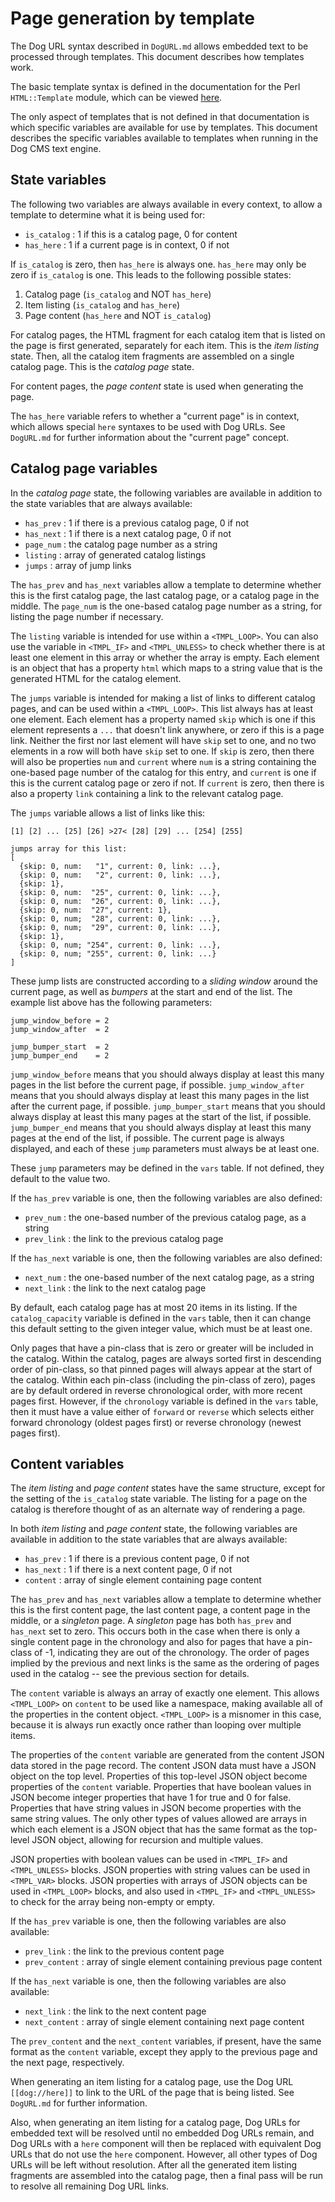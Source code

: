 # Page generation by template

The Dog URL syntax described in `DogURL.md` allows embedded text to be processed through templates.  This document describes how templates work.

The basic template syntax is defined in the documentation for the Perl `HTML::Template` module, which can be viewed [here](https://metacpan.org/pod/HTML::Template).

The only aspect of templates that is not defined in that documentation is which specific variables are available for use by templates.  This document describes the specific variables available to templates when running in the Dog CMS text engine.

## State variables

The following two variables are always available in every context, to allow a template to determine what it is being used for:

- `is_catalog` : 1 if this is a catalog page, 0 for content
- `has_here` : 1 if a current page is in context, 0 if not

If `is_catalog` is zero, then `has_here` is always one.  `has_here` may only be zero if `is_catalog` is one.  This leads to the following possible states:

1. Catalog page (`is_catalog` and NOT `has_here`)
2. Item listing (`is_catalog` and `has_here`)
3. Page content (`has_here` and NOT `is_catalog`)

For catalog pages, the HTML fragment for each catalog item that is listed on the page is first generated, separately for each item.  This is the _item listing_ state.  Then, all the catalog item fragments are assembled on a single catalog page.  This is the _catalog page_ state.

For content pages, the _page content_ state is used when generating the page.

The `has_here` variable refers to whether a "current page" is in context, which allows special `here` syntaxes to be used with Dog URLs.  See `DogURL.md` for further information about the "current page" concept.

## Catalog page variables

In the _catalog page_ state, the following variables are available in addition to the state variables that are always available:

- `has_prev` : 1 if there is a previous catalog page, 0 if not
- `has_next` : 1 if there is a next catalog page, 0 if not
- `page_num` : the catalog page number as a string
- `listing` : array of generated catalog listings
- `jumps` : array of jump links

The `has_prev` and `has_next` variables allow a template to determine whether this is the first catalog page, the last catalog page, or a catalog page in the middle.  The `page_num` is the one-based catalog page number as a string, for listing the page number if necessary.

The `listing` variable is intended for use within a `<TMPL_LOOP>`.  You can also use the variable in `<TMPL_IF>` and `<TMPL_UNLESS>` to check whether there is at least one element in this array or whether the array is empty.  Each element is an object that has a property `html` which maps to a string value that is the generated HTML for the catalog element.

The `jumps` variable is intended for making a list of links to different catalog pages, and can be used within a `<TMPL_LOOP>`.  This list always has at least one element.  Each element has a property named `skip` which is one if this element represents a `...` that doesn't link anywhere, or zero if this is a page link.  Neither the first nor last element will have `skip` set to one, and no two elements in a row will both have `skip` set to one.  If `skip` is zero, then there will also be properties `num` and `current` where `num` is a string containing the one-based page number of the catalog for this entry, and `current` is one if this is the current catalog page or zero if not.  If `current` is zero, then there is also a property `link` containing a link to the relevant catalog page.

The `jumps` variable allows a list of links like this:

    [1] [2] ... [25] [26] >27< [28] [29] ... [254] [255]

    jumps array for this list:
    [
      {skip: 0, num:   "1", current: 0, link: ...},
      {skip: 0, num:   "2", current: 0, link: ...},
      {skip: 1},
      {skip: 0, num:  "25", current: 0, link: ...},
      {skip: 0, num:  "26", current: 0, link: ...},
      {skip: 0, num:  "27", current: 1},
      {skip: 0, num;  "28", current: 0, link: ...},
      {skip: 0, num;  "29", current: 0, link: ...},
      {skip: 1},
      {skip: 0, num; "254", current: 0, link: ...},
      {skip: 0, num; "255", current: 0, link: ...}
    ]

These jump lists are constructed according to a _sliding window_ around the current page, as well as _bumpers_ at the start and end of the list.  The example list above has the following parameters:

    jump_window_before = 2
    jump_window_after  = 2

    jump_bumper_start  = 2
    jump_bumper_end    = 2

`jump_window_before` means that you should always display at least this many pages in the list before the current page, if possible.  `jump_window_after` means that you should always display at least this many pages in the list after the current page, if possible.  `jump_bumper_start` means that you should always display at least this many pages at the start of the list, if possible.  `jump_bumper_end` means that you should always display at least this many pages at the end of the list, if possible.  The current page is always displayed, and each of these `jump` parameters must always be at least one.

These `jump` parameters may be defined in the `vars` table.  If not defined, they default to the value two.

If the `has_prev` variable is one, then the following variables are also defined:

- `prev_num` : the one-based number of the previous catalog page, as a string
- `prev_link` : the link to the previous catalog page

If the `has_next` variable is one, then the following variables are also defined:

- `next_num` : the one-based number of the next catalog page, as a string
- `next_link` : the link to the next catalog page

By default, each catalog page has at most 20 items in its listing.  If the `catalog_capacity` variable is defined in the `vars` table, then it can change this default setting to the given integer value, which must be at least one.

Only pages that have a pin-class that is zero or greater will be included in the catalog.  Within the catalog, pages are always sorted first in descending order of pin-class, so that pinned pages will always appear at the start of the catalog.  Within each pin-class (including the pin-class of zero), pages are by default ordered in reverse chronological order, with more recent pages first.  However, if the `chronology` variable is defined in the `vars` table, then it must have a value either of `forward` or `reverse` which selects either forward chronology (oldest pages first) or reverse chronology (newest pages first).

## Content variables

The _item listing_ and _page content_ states have the same structure, except for the setting of the `is_catalog` state variable.  The listing for a page on the catalog is therefore thought of as an alternate way of rendering a page.

In both _item listing_ and _page content_ state, the following variables are available in addition to the state variables that are always available:

- `has_prev` : 1 if there is a previous content page, 0 if not
- `has_next` : 1 if there is a next content page, 0 if not
- `content` : array of single element containing page content

The `has_prev` and `has_next` variables allow a template to determine whether this is the first content page, the last content page, a content page in the middle, or a _singleton_ page.  A _singleton_ page has both `has_prev` and `has_next` set to zero.  This occurs both in the case when there is only a single content page in the chronology and also for pages that have a pin-class of -1, indicating they are out of the chronology.  The order of pages implied by the previous and next links is the same as the ordering of pages used in the catalog -- see the previous section for details.

The `content` variable is always an array of exactly one element.  This allows `<TMPL_LOOP>` on `content` to be used like a namespace, making available all of the properties in the content object.  `<TMPL_LOOP>` is a misnomer in this case, because it is always run exactly once rather than looping over multiple items.

The properties of the `content` variable are generated from the content JSON data stored in the page record.  The content JSON data must have a JSON object on the top level.  Properties of this top-level JSON object become properties of the `content` variable.  Properties that have boolean values in JSON become integer properties that have 1 for true and 0 for false.  Properties that have string values in JSON become properties with the same string values.  The only other types of values allowed are arrays in which each element is a JSON object that has the same format as the top-level JSON object, allowing for recursion and multiple values.

JSON properties with boolean values can be used in `<TMPL_IF>` and `<TMPL_UNLESS>` blocks.  JSON properties with string values can be used in `<TMPL_VAR>` blocks.  JSON properties with arrays of JSON objects can be used in `<TMPL_LOOP>` blocks, and also used in `<TMPL_IF>` and `<TMPL_UNLESS>` to check for the array being non-empty or empty.

If the `has_prev` variable is one, then the following variables are also available:

- `prev_link` : the link to the previous content page
- `prev_content` : array of single element containing previous page content

If the `has_next` variable is one, then the following variables are also available:

- `next_link` : the link to the next content page
- `next_content` : array of single element containing next page content

The `prev_content` and the `next_content` variables, if present, have the same format as the `content` variable, except they apply to the previous page and the next page, respectively.

When generating an item listing for a catalog page, use the Dog URL `[[dog://here]]` to link to the URL of the page that is being listed.  See `DogURL.md` for further information.

Also, when generating an item listing for a catalog page, Dog URLs for embedded text will be resolved until no embedded Dog URLs remain, and Dog URLs with a `here` component will then be replaced with equivalent Dog URLs that do not use the `here` component.  However, all other types of Dog URLs will be left without resolution.  After all the generated item listing fragments are assembled into the catalog page, then a final pass will be run to resolve all remaining Dog URL links.
